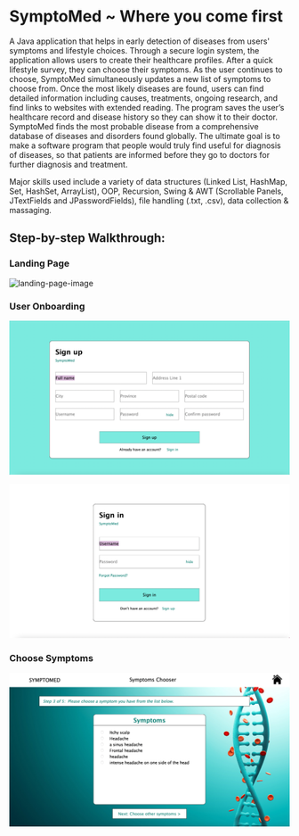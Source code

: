 # SymptoMed ~ Where you come first
A Java application that helps in early detection of diseases from users' symptoms and lifestyle choices. Through a secure login system, the application allows users to create their healthcare profiles. After a quick lifestyle survey, they can choose their symptoms. As the user continues to choose, SymptoMed simultaneously updates a new list of symptoms to choose from. Once the most likely diseases are found, users can find detailed information including causes, treatments, ongoing research, and find links to websites with extended reading. The program saves the user’s healthcare record and disease history so they can show it to their doctor. SymptoMed finds the most probable disease from a comprehensive database of diseases and disorders found globally. The ultimate goal is to make a software program that people would truly find useful for diagnosis of diseases, so that patients are informed before they go to doctors for further diagnosis and treatment.

Major skills used include a variety of data structures (Linked List, HashMap, Set, HashSet, ArrayList), OOP, Recursion, Swing & AWT (Scrollable Panels, JTextFields and JPasswordFields), file handling (.txt, .csv), data collection & massaging.


## Step-by-step Walkthrough:

### Landing Page
![landing-page-image](https://github.com/Vidhi-26/SymptoMed/blob/main/screenshots/welcome-page.png?raw=true)

### User Onboarding
![register-image](https://github.com/Vidhi-26/SymptoMed/blob/main/screenshots/register.png?raw=true)

![login-image](https://github.com/Vidhi-26/SymptoMed/blob/main/screenshots/login.png?raw=true)

### Choose Symptoms
![body-list-image](https://github.com/Vidhi-26/SymptoMed/blob/main/screenshots/symptoms-list-demo.png?raw=true)
